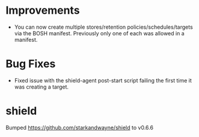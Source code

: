 # Improvements

- You can now create multiple stores/retention policies/schedules/targets
  via the BOSH manifest. Previously only one of each was allowed in a manifest.

# Bug Fixes

- Fixed issue with the shield-agent post-start script
  failing the first time it was creating a target.

# shield
Bumped https://github.com/starkandwayne/shield to v0.6.6
